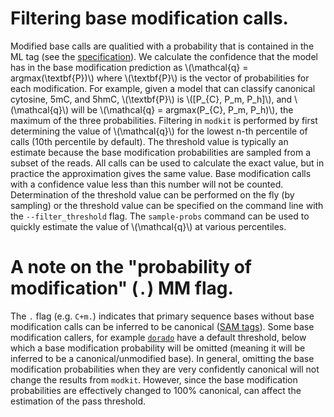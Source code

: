 # Filtering base modification calls.

Modified base calls are qualitied with a probability that is contained in the ML tag (see the
[specification](https://samtools.github.io/hts-specs/SAMtags.pdf)). We calculate the confidence that the model
has in the base modification prediction as \\(\mathcal{q} = argmax(\textbf{P})\\) where \\(\textbf{P}\\) is the
vector of probabilities for each modification. For example, given a model that can classify canonical
cytosine, 5mC, and 5hmC, \\(\textbf{P}\\) is \\([P_{C}, P_m, P_h]\\), and \\(\mathcal{q}\\) will be \\(\mathcal{q} =
argmax(P_{C}, P_m, P_h)\\), the maximum of the three probabilities.  Filtering in `modkit` is performed by
first determining the value of \\(\mathcal{q}\\) for the lowest n-th percentile of calls (10th percentile by
default).  The threshold value is typically an estimate because the base modification probabilities are
sampled from a subset of the reads. All calls can be used to calculate the exact value, but in practice the
approximation gives the same value. Base modification calls with a confidence value less than this number will
not be counted.  Determination of the threshold value can be performed on the fly (by sampling) or the
threshold value can be specified on the command line with the `--filter_threshold` flag. The `sample-probs`
command can be used to quickly estimate the value of \\(\mathcal{q}\\) at various percentiles.

# A note on the "probability of modification" (`.`) MM flag.
The `.` flag (e.g. `C+m.`) indicates that primary sequence bases without base modification calls can be inferred to be
canonical ([SAM tags](https://samtools.github.io/hts-specs/SAMtags.pdf)). Some base modification callers,
for example [`dorado`](https://github.com/nanoporetech/dorado/) have a default threshold, below which a base modification
probability will be omitted (meaning it will be inferred to be a canonical/unmodified base). In general, omitting
the base modification probabilities when they are very confidently canonical will not change the results from `modkit`.
However, since the base modification probabilities are effectively changed to 100% canonical, can affect the
estimation of the pass threshold.
